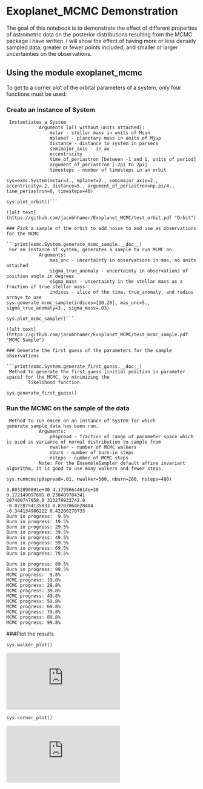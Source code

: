 # Exoplanet_MCMC Demonstration

The goal of this notebook is to demonstrate the effect of different properties of astrometric data on the posterior distributions resulting from the MCMC package I have written. I will show the effect of having more or less densely sampled data, greater or fewer points included, and smaller or larger uncertainties on the observations.

## Using the module exoplanet_mcmc

To get to a corner plot of the orbital parameters of a system, only four functions must be used:

### Create an instance of System

```print(exmc.System.__init__.__doc__)
 Instantiates a System
            Arguments [all without units attached]:
                mstar - stellar mass in units of Msun
                mplanet - planetary mass in units of Mjup
                distance - distance to system in parsecs
                semimajor_axis - in au
                eccentricity
                time_of_periastron [between -1 and 1, units of period]
                argument_of_periastron [-2pi to 2pi]
                timesteps - number of timesteps in an orbit

sys=exmc.System(mstar=2., mplanet=2., semimajor_axis=2., eccentricity=.2, distance=5., argument_of_periastron=np.pi/4., time_periastron=0, timesteps=40)

sys.plot_orbit()```

![alt text](https://github.com/jacobhhamer/Exoplanet_MCMC/test_orbit.pdf "Orbit")

### Pick a sample of the orbit to add noise to and use as observations for the MCMC

```print(exmc.System.generate_mcmc_sample.__doc__)
 For an instance of system, generates a sample to run MCMC on.
            Arguments:
                mas_unc - uncertainty in observations in mas, no units attached
                sigma_true_anomaly - uncertainty in observations of position angle in degrees
                sigma_mass - uncertainty in the stellar mass as a fraction of true stellar mass
                indices - slice of the time, true_anomaly, and radius arrays to use
sys.generate_mcmc_sample(indices=[10,20], mas_unc=5., sigma_true_anomaly=3., sigma_mass=.03)

sys.plot_mcmc_sample()```

![alt text](https://github.com/jacobhhamer/Exoplanet_MCMC/test_mcmc_sample.pdf "MCMC Sample")

### Generate the first guess of the parameters for the sample observations

```print(exmc.System.generate_first_guess.__doc__)
 Method to generate the first guess [initial position in parameter space] for the MCMC, by minimizing the
        likelihood function.

sys.generate_first_guess()
```

### Run the MCMC on the sample of the data

```print(exmc.System.runmcmc.__doc__)
 Method to run emcee on an instance of System for which generate_sample_data has been run.
            Arguments:
                p0spread - fraction of range of parameter space which is used as variance of normal distribution to sample from
                nwalker - number of MCMC walkers
                nburn - number of burn-in steps
                nsteps - number of MCMC steps
            Note: For the EnsembleSampler default affine invariant algorithm, it is good to use many walkers and fewer steps.

sys.runmcmc(p0spread=.01, nwalker=500, nburn=200, nsteps=400)

3.8032890891e+30 4.17956644614e+30
0.172149097695 0.230489784341
287480747958.0 313270933742.0
-0.0728754135833 0.0707064628404
-0.344134986222 0.42200270733
Burn in progress:  9.5%
Burn in progress: 19.5%
Burn in progress: 29.5%
Burn in progress: 39.5%
Burn in progress: 49.5%
Burn in progress: 59.5%
Burn in progress: 69.5%
Burn in progress: 79.5%

Burn in progress: 89.5%
Burn in progress: 99.5%
MCMC progress:  9.8%
MCMC progress: 19.8%
MCMC progress: 29.8%
MCMC progress: 39.8%
MCMC progress: 49.8%
MCMC progress: 59.8%
MCMC progress: 69.8%
MCMC progress: 79.8%
MCMC progress: 89.8%
MCMC progress: 99.8%
```

###Plot the results

```sys.walker_plot()```

![alt text](https://github.com/jacobhhamer/Exoplanet_MCMC/walker_plot.pdf "Walker Plot: Should look like white noise if run for enough steps")

```sys.corner_plot()```

![alt text](https://github.com/jacobhhamer/Exoplanet_MCMC/corner_plot.pdf "Corner Plot")



